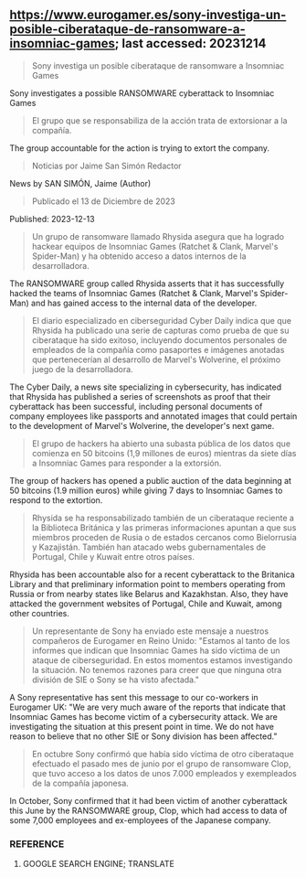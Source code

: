 ## https://www.eurogamer.es/sony-investiga-un-posible-ciberataque-de-ransomware-a-insomniac-games; last accessed: 20231214

> Sony investiga un posible ciberataque de ransomware a Insomniac Games

Sony investigates a possible RANSOMWARE cyberattack to Insomniac Games

> El grupo que se responsabiliza de la acción trata de extorsionar a la compañía.

The group accountable for the action is trying to extort the company.

> Noticias por Jaime San Simón Redactor

News by SAN SIMÓN, Jaime (Author)

> Publicado el 13 de Diciembre de 2023

Published: 2023-12-13

> Un grupo de ransomware llamado Rhysida asegura que ha logrado hackear equipos de Insomniac Games (Ratchet & Clank, Marvel's Spider-Man) y ha obtenido acceso a datos internos de la desarrolladora.

The RANSOMWARE group called Rhysida asserts that it has successfully hacked the teams of Insomniac Games (Ratchet & Clank, Marvel's Spider-Man) and has gained access to the internal data of the developer.

> El diario especializado en ciberseguridad Cyber Daily indica que que Rhysida ha publicado una serie de capturas como prueba de que su ciberataque ha sido exitoso, incluyendo documentos personales de empleados de la compañía como pasaportes e imágenes anotadas que pertenecerían al desarrollo de Marvel's Wolverine, el próximo juego de la desarrolladora.

The Cyber Daily, a news site specializing in cybersecurity, has indicated that Rhysida has published a series of screenshots as proof that their cyberattack has been successful, including personal documents of company employees like passports and annotated images that could pertain to the development of Marvel's Wolverine, the developer's next game.

> El grupo de hackers ha abierto una subasta pública de los datos que comienza en 50 bitcoins (1,9 millones de euros) mientras da siete días a Insomniac Games para responder a la extorsión. 

The group of hackers has opened a public auction of the data beginning at 50 bitcoins (1.9 million euros) while giving 7 days to Insomniac Games to respond to the extortion.

> Rhysida se ha responsabilizado también de un ciberataque reciente a la Biblioteca Británica y las primeras informaciones apuntan a que sus miembros proceden de Rusia o de estados cercanos como Bielorrusia y Kazajistán. También han atacado webs gubernamentales de Portugal, Chile y Kuwait entre otros países.

Rhysida has been accountable also for a recent cyberattack to the Britanica Library and that preliminary information point to members operating from Russia or from nearby states like Belarus and Kazakhstan. Also, they have attacked the government websites of Portugal, Chile and Kuwait, among other countries.

> Un representante de Sony ha enviado este mensaje a nuestros compañeros de Eurogamer en Reino Unido: "Estamos al tanto de los informes que indican que Insomniac Games ha sido víctima de un ataque de ciberseguridad. En estos momentos estamos investigando la situación. No tenemos razones para creer que que ninguna otra división de SIE o Sony se ha visto afectada."

A Sony representative has sent this message to our co-workers in Eurogamer UK: "We are very much aware of the reports that indicate that Insomniac Games has become victim of a cybersecurity attack. We are investigating the situation at this present point in time. We do not have reason to believe that no other SIE or Sony division has been affected."

> En octubre Sony confirmó que había sido víctima de otro ciberataque efectuado el pasado mes de junio por el grupo de ransomware Clop, que tuvo acceso a los datos de unos 7.000 empleados y exempleados de la compañía japonesa. 

In October, Sony confirmed that it had been victim of another cyberattack this June by the RANSOMWARE group, Clop, which had access to data of some 7,000 employees and ex-employees of the Japanese company.

### REFERENCE

1) GOOGLE SEARCH ENGINE; TRANSLATE
